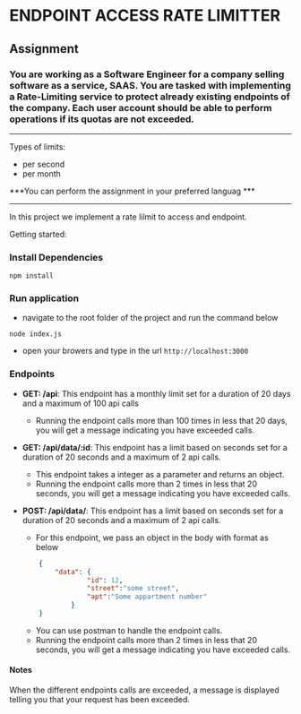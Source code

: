 # ENDPOINT ACCESS RATE LIMITTER

## Assignment
### You are working as a Software Engineer for a company selling software as a service, SAAS. You are tasked with implementing a Rate-Limiting service to protect already existing endpoints of the company. Each user account should be able to perform operations if its quotas are not exceeded. 

*** 
Types of limits: 

- per second
- per month

***You can perform the assignment in your preferred languag ***
***

In this project we implement a rate lilmit to access and endpoint.

Getting started:

### Install Dependencies
```
npm install 
```

### Run application
- navigate to the root folder of the project and run the command below
```
node index.js
```
- open your browers and type in the url `http://localhost:3000`

### Endpoints

- **GET: /api**: This endpoint has a monthly limit set for a duration of 20 days and a maximum of 100 api calls
    - Running the endpoint calls more than 100 times in less that 20 days, you will get a message indicating you have exceeded calls.
- **GET: /api/data/:id**: This endpoint has a limit based on seconds set for a duration of 20 seconds and a maximum of 2 api calls. 
    - This endpoint takes a integer as a parameter and returns an object.
    - Running the endpoint calls more than 2 times in less that 20 seconds, you will get a message indicating you have exceeded calls.

- **POST: /api/data/**: This endpoint has a limit based on seconds set for a duration of 20 seconds and a maximum of 2 api calls. 
    - For this endpoint, we pass an object in the body with format as below

    ```json
        {
            "data": { 
                    "id": 12, 
                    "street":"some street", 
                    "apt":"Some appartment number"
                }
        }
    ```
    - You can use postman to handle the endpoint calls.
    - Running the endpoint calls more than 2 times in less that 20 seconds, you will get a message indicating you have exceeded calls.

#### Notes
When the different endpoints calls are exceeded, a message is displayed telling you that your request has been exceeded.
